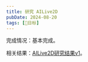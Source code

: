 ```yaml
---
title: 研究 AILive2D
pubDate: 2024-08-20
tags: [📆日标]
---
```


完成情况：基本完成。

相关结果：[AILive2D研究结果v1](/lab/20240821d-ai-live2d-research-v1)。
